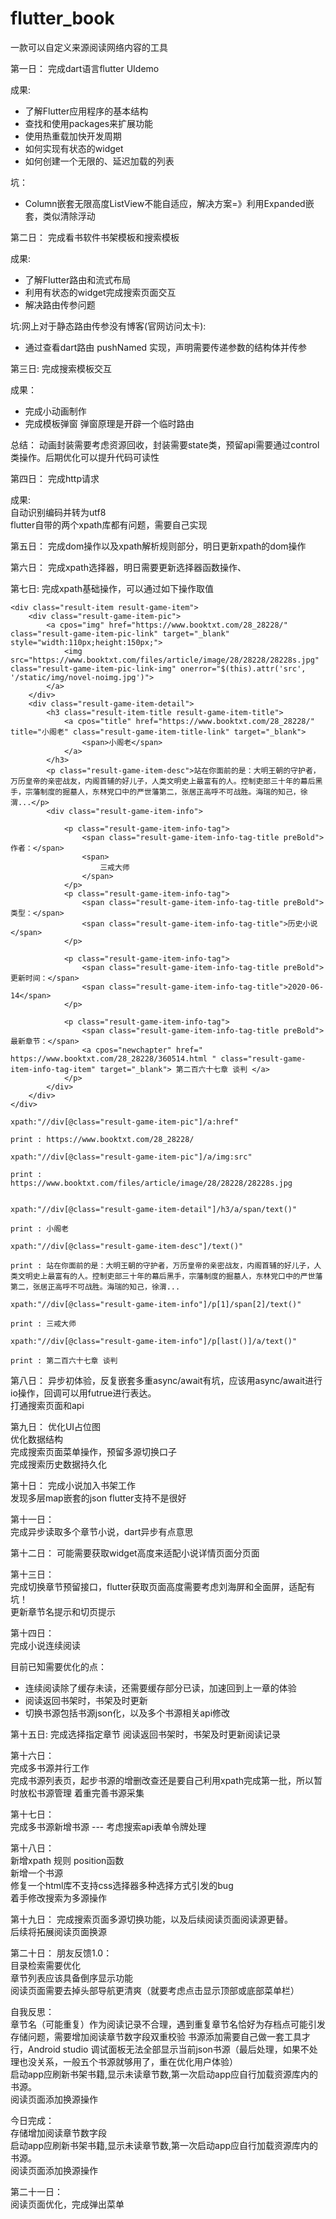 # flutter_book
一款可以自定义来源阅读网络内容的工具

第一日：
完成dart语言flutter UIdemo

成果:
+ 了解Flutter应用程序的基本结构  
+ 查找和使用packages来扩展功能  
+ 使用热重载加快开发周期  
+ 如何实现有状态的widget  
+ 如何创建一个无限的、延迟加载的列表  

坑：
+ Column嵌套无限高度ListView不能自适应，解决方案=》利用Expanded嵌套，类似清除浮动

第二日：
完成看书软件书架模板和搜索模板

成果:
+ 了解Flutter路由和流式布局
+ 利用有状态的widget完成搜索页面交互
+ 解决路由传参问题

坑:网上对于静态路由传参没有博客(官网访问太卡):
+ 通过查看dart路由 pushNamed 实现，声明需要传递参数的结构体并传参

第三日:
完成搜索模板交互

成果：
+ 完成小动画制作
+ 完成模板弹窗 弹窗原理是开辟一个临时路由

总结：
    动画封装需要考虑资源回收，封装需要state类，预留api需要通过control类操作。后期优化可以提升代码可读性
    
第四日：
完成http请求

成果:  
    自动识别编码并转为utf8  
    flutter自带的两个xpath库都有问题，需要自己实现
    
第五日：
完成dom操作以及xpath解析规则部分，明日更新xpath的dom操作

第六日：
完成xpath选择器，明日需要更新选择器函数操作、

第七日:
完成xpath基础操作，可以通过如下操作取值  
  
```dom:  
<div class="result-item result-game-item">
    <div class="result-game-item-pic">
        <a cpos="img" href="https://www.booktxt.com/28_28228/" class="result-game-item-pic-link" target="_blank" style="width:110px;height:150px;">
            <img src="https://www.booktxt.com/files/article/image/28/28228/28228s.jpg" class="result-game-item-pic-link-img" onerror="$(this).attr('src', '/static/img/novel-noimg.jpg')">
        </a>
    </div>
    <div class="result-game-item-detail">
        <h3 class="result-item-title result-game-item-title">
            <a cpos="title" href="https://www.booktxt.com/28_28228/" title="小阁老" class="result-game-item-title-link" target="_blank">
                <span>小阁老</span>
            </a>
        </h3>
        <p class="result-game-item-desc">站在你面前的是：大明王朝的守护者，万历皇帝的亲密战友，内阁首辅的好儿子，人类文明史上最富有的人。控制吏部三十年的幕后黑手，宗藩制度的掘墓人，东林党口中的严世藩第二，张居正高呼不可战胜。海瑞的知己，徐渭...</p>
        <div class="result-game-item-info">

            <p class="result-game-item-info-tag">
                <span class="result-game-item-info-tag-title preBold">作者：</span>
                <span>
                    三戒大师
                </span>
            </p>
            <p class="result-game-item-info-tag">
                <span class="result-game-item-info-tag-title preBold">类型：</span>
                <span class="result-game-item-info-tag-title">历史小说</span>
            </p>

            <p class="result-game-item-info-tag">
                <span class="result-game-item-info-tag-title preBold">更新时间：</span>
                <span class="result-game-item-info-tag-title">2020-06-14</span>
            </p>

            <p class="result-game-item-info-tag">
                <span class="result-game-item-info-tag-title preBold">最新章节：</span>
                <a cpos="newchapter" href=" https://www.booktxt.com/28_28228/360514.html " class="result-game-item-info-tag-item" target="_blank"> 第二百六十七章 谈判 </a>
            </p>
        </div>
    </div>
</div>
```

```example1:
xpath:"//div[@class="result-game-item-pic"]/a:href"  
  
print : https://www.booktxt.com/28_28228/  

```

```example2:
xpath:"//div[@class="result-game-item-pic"]/a/img:src"  
  
print : https://www.booktxt.com/files/article/image/28/28228/28228s.jpg  
  
```  

```example3:
xpath:"//div[@class="result-game-item-detail"]/h3/a/span/text()"  

print : 小阁老

```

```example4:
xpath:"//div[@class="result-game-item-desc"]/text()"

print : 站在你面前的是：大明王朝的守护者，万历皇帝的亲密战友，内阁首辅的好儿子，人类文明史上最富有的人。控制吏部三十年的幕后黑手，宗藩制度的掘墓人，东林党口中的严世藩第二，张居正高呼不可战胜。海瑞的知己，徐渭...

```

```example5:
xpath:"//div[@class="result-game-item-info"]/p[1]/span[2]/text()"

print : 三戒大师

```

```example6:
xpath:"//div[@class="result-game-item-info"]/p[last()]/a/text()"

print : 第二百六十七章 谈判

```

第八日：
异步初体验，反复嵌套多重async/await有坑，应该用async/await进行io操作，回调可以用futrue进行表达。  
打通搜索页面和api

第九日：
优化UI占位图  
优化数据结构  
完成搜索页面菜单操作，预留多源切换口子  
完成搜索历史数据持久化  

第十日：
完成小说加入书架工作  
发现多层map嵌套的json  flutter支持不是很好  

第十一日：  
完成异步读取多个章节小说，dart异步有点意思

第十二日：
可能需要获取widget高度来适配小说详情页面分页面  

第十三日：  
完成切换章节预留接口，flutter获取页面高度需要考虑刘海屏和全面屏，适配有坑！  
更新章节名提示和切页提示

第十四日：  
完成小说连续阅读  

目前已知需要优化的点：
+ 连续阅读除了缓存未读，还需要缓存部分已读，加速回到上一章的体验
+ 阅读返回书架时，书架及时更新
+ 切换书源包括书源json化，以及多个书源相关api修改

第十五日:
完成选择指定章节
阅读返回书架时，书架及时更新阅读记录

第十六日：  
完成多书源并行工作  
完成书源列表页，起步书源的增删改查还是要自己利用xpath完成第一批，所以暂时放松书源管理
着重完善书源采集

第十七日：  
完成多书源新增书源 --- 考虑搜索api表单令牌处理

第十八日：  
新增xpath 规则 position函数  
新增一个书源  
修复一个html库不支持css选择器多种选择方式引发的bug  
着手修改搜索为多源操作

第十九日：
完成搜索页面多源切换功能，以及后续阅读页面阅读源更替。  
后续将拓展阅读页面换源  

第二十日：
朋友反馈1.0：  
目录检索需要优化  
章节列表应该具备倒序显示功能  
阅读页面需要去掉头部导航更清爽（就要考虑点击显示顶部或底部菜单栏）  

自我反思：  
章节名（可能重复）作为阅读记录不合理，遇到重复章节名恰好为存档点可能引发存储问题，需要增加阅读章节数字段双重校验
书源添加需要自己做一套工具才行，Android studio 调试面板无法全部显示当前json书源（最后处理，如果不处理也没关系，一般五个书源就够用了，重在优化用户体验）  
启动app应刷新书架书籍,显示未读章节数,第一次启动app应自行加载资源库内的书源。  
阅读页面添加换源操作

今日完成：  
存储增加阅读章节数字段  
启动app应刷新书架书籍,显示未读章节数,第一次启动app应自行加载资源库内的书源。  
阅读页面添加换源操作  

第二十一日：  
阅读页面优化，完成弹出菜单